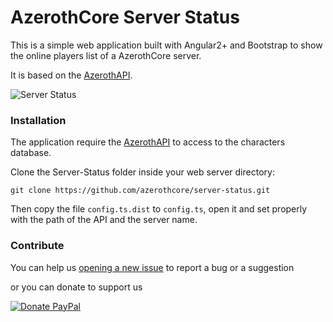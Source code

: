 # AzerothCore Server Status

This is a simple web application built with Angular2+ and Bootstrap to show the online players list of a AzerothCore server.

It is based on the [AzerothAPI](https://github.com/AzerothJS/AzerothAPI).

![Server Status](https://raw.githubusercontent.com/azerothcore/server-status/master/icon.png)

### Installation

The application require the [AzerothAPI](https://github.com/AzerothJS/AzerothAPI) to access to the characters database.

Clone the Server-Status folder inside your web server directory:  
```
git clone https://github.com/azerothcore/server-status.git
```
Then copy the file `config.ts.dist` to `config.ts`, open it and set properly with the path of the API and the server name.

### Contribute
You can help us [opening a new issue](https://github.com/azerothcore/server-status/issues/new) to report a bug or a suggestion  

or you can donate to support us

[![Donate PayPal](https://camo.githubusercontent.com/ed44813b2a0ca01f80a00cca116f04208c127a80/68747470733a2f2f7777772e70617970616c2e636f6d2f656e5f47422f692f62746e2f62746e5f646f6e61746543435f4c472e676966)](https://www.paypal.com/cgi-bin/webscr?cmd=_s-xclick&hosted_button_id=WE5LZM2D4WPBC&source=url)
